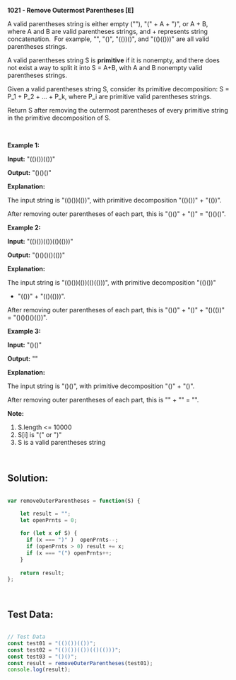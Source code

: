 **1021 - Remove Outermost Parentheses [E]**

A valid parentheses string is either empty (""), "(" + A + ")", or A + B,
where A and B are valid parentheses strings, and + represents string
concatenation.  For example, "", "()", "(())()", and "(()(()))" are all valid
parentheses strings.

A valid parentheses string S is **primitive** if it is nonempty, and there does
not exist a way to split it into S = A+B, with A and B nonempty valid
parentheses strings.

Given a valid parentheses string S, consider its primitive decomposition: S =
P_1 + P_2 + ... + P_k, where P_i are primitive valid parentheses strings.

Return S after removing the outermost parentheses of every primitive string in
the primitive decomposition of S.

 

**Example 1:**

**Input:** "(()())(())"

**Output:** "()()()"

**Explanation:**

The input string is "(()())(())", with primitive decomposition "(()())" +
"(())".

After removing outer parentheses of each part, this is "()()" + "()" = "()()()".

**Example 2:**

**Input:** "(()())(())(()(()))"

**Output:** "()()()()(())"

**Explanation:**

The input string is "(()())(())(()(()))", with primitive decomposition "(()())"
+ "(())" + "(()(()))".

After removing outer parentheses of each part, this is "()()" + "()" + "()(())"
= "()()()()(())".

**Example 3:**

**Input:** "()()"

**Output:** ""

**Explanation:**

The input string is "()()", with primitive decomposition "()" + "()".

After removing outer parentheses of each part, this is "" + "" = "".


**Note:**

1.  S.length \<= 10000
2.  S[i] is "(" or ")"
3.  S is a valid parentheses string

 
## **Solution:**

```JavaScript

var removeOuterParentheses = function(S) {

    let result = "";
    let openPrnts = 0;
  
    for (let x of S) {
      if (x === ")" )  openPrnts--;
      if (openPrnts > 0) result += x;
      if (x === "(") openPrnts++; 
    }
  
    return result;       
};

  
```


## **Test Data:**

```JavaScript

// Test Data
const test01 = "(()())(())";
const test02 = "(()())(())(()(()))";
const test03 = "()()";
const result = removeOuterParentheses(test01);
console.log(result);

```